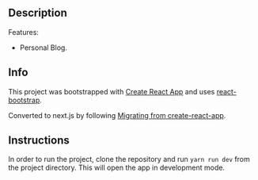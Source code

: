## Description

Features:

-  Personal Blog.

## Info

This project was bootstrapped with [Create React App](https://github.com/facebook/create-react-app) and uses [react-bootstrap](https://github.com/react-bootstrap/react-bootstrap).

Converted to next.js by following [Migrating from create-react-app](https://nextjs.org/docs/app/guides/migrating/from-create-react-app).

## Instructions

In order to run the project, clone the repository and run `yarn run dev` from the project directory. This will open the app in development mode.
